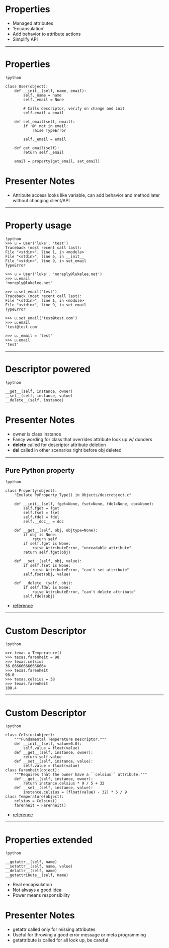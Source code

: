 # Properties

- Managed attributes
- 'Encapsulation'
- Add behavior to attribute actions
- Simplify API

--------------------------------------------------

# Properties

    !python

    class User(object):
        def __init__(self, name, email):
            self._name = name
            self._email = None

            # Calls descriptor, verify on change and init
            self.email = email

        def set_email(self, email):
            if '@' not in email:
                raise TypeError

            self._email = email

        def get_email(self):
            return self._email

        email = property(get_email, set_email)

# Presenter Notes

- Attribute access looks like variable, can add behavior and method later
  without changing client/API

--------------------------------------------------

# Property usage

    !python
    >>> u = User('luke', 'test')
    Traceback (most recent call last):
    File "<stdin>", line 1, in <module>
    File "<stdin>", line 6, in __init__
    File "<stdin>", line 9, in set_email
    TypeError

    >>> u = User('luke', 'noreply@lukelee.net')
    >>> u.email
    'noreply@lukelee.net'

    >>> u.set_email('test')
    Traceback (most recent call last):
    File "<stdin>", line 1, in <module>
    File "<stdin>", line 9, in set_email
    TypeError

    >>> u.set_email('test@test.com')
    >>> u.email
    'test@test.com'

    >>> u._email = 'test'
    >>> u.email
    'test'

--------------------------------------------------

# Descriptor powered

    !python

    __get__(self, instance, owner)
    __set__(self, instance, value)
    __delete__(self, instance)

# Presenter Notes

- owner is class instance
- Fancy wording for class that overrides attribute look up w/ dunders
- __delete__ called for descriptor attribute deletion
- __del__ called in other scenarios right before obj deleted

--------------------------------------------------

## Pure Python property

    !python

    class Property(object):
        "Emulate PyProperty_Type() in Objects/descrobject.c"

        def __init__(self, fget=None, fset=None, fdel=None, doc=None):
            self.fget = fget
            self.fset = fset
            self.fdel = fdel
            self.__doc__ = doc

        def __get__(self, obj, objtype=None):
            if obj is None:
                return self
            if self.fget is None:
                raise AttributeError, "unreadable attribute"
            return self.fget(obj)

        def __set__(self, obj, value):
            if self.fset is None:
                raise AttributeError, "can't set attribute"
            self.fset(obj, value)

        def __delete__(self, obj):
            if self.fdel is None:
                raise AttributeError, "can't delete attribute"
            self.fdel(obj)

- [reference](http://docs.python.org/howto/descriptor.html)

--------------------------------------------------

# Custom Descriptor

    !python

    >>> texas = Temperature()
    >>> texas.farenheit = 98
    >>> texas.celsius
    36.666666666666664
    >>> texas.farenheit
    98.0
    >>> texas.celsius = 38
    >>> texas.farenheit
    100.4

--------------------------------------------------

# Custom Descriptor

    !python

    class Celsius(object):
        """Fundamental Temperature Descriptor."""
        def __init__(self, value=0.0):
            self.value = float(value)
        def __get__(self, instance, owner):
            return self.value
        def __set__(self, instance, value):
            self.value = float(value)
    class Farenheit(object):
        """Requires that the owner have a ``celsius`` attribute."""
        def __get__(self, instance, owner):
            return instance.celsius * 9 / 5 + 32
        def __set__(self, instance, value):
            instance.celsius = (float(value) - 32) * 5 / 9
    class Temperature(object):
        celsius = Celsius()
        farenheit = Farenheit()

- [reference](http://www.itmaybeahack.com/book/python-2.6/html/p03/p03c05_properties.html)


--------------------------------------------------

# Properties extended

    !python

    __getattr__(self, name)
    __setattr__(self, name, value)
    __delattr__(self, name)
    __getattribute__(self, name)

- Real encapsulation
- Not always a good idea
- Power means responsibility

# Presenter Notes

- getattr called only for missing attributes
- Useful for throwing a good error message or meta programming
- getattribute is called for all look up, be careful
